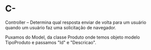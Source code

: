 # C-

Controller – Determina qual resposta enviar de volta para um usuário quando um usuário faz uma solicitação de navegador. 

Puxamos do Model, da classe Produto onde temos objeto modelo TipoProduto e passamos "Id" e "Descricao".
